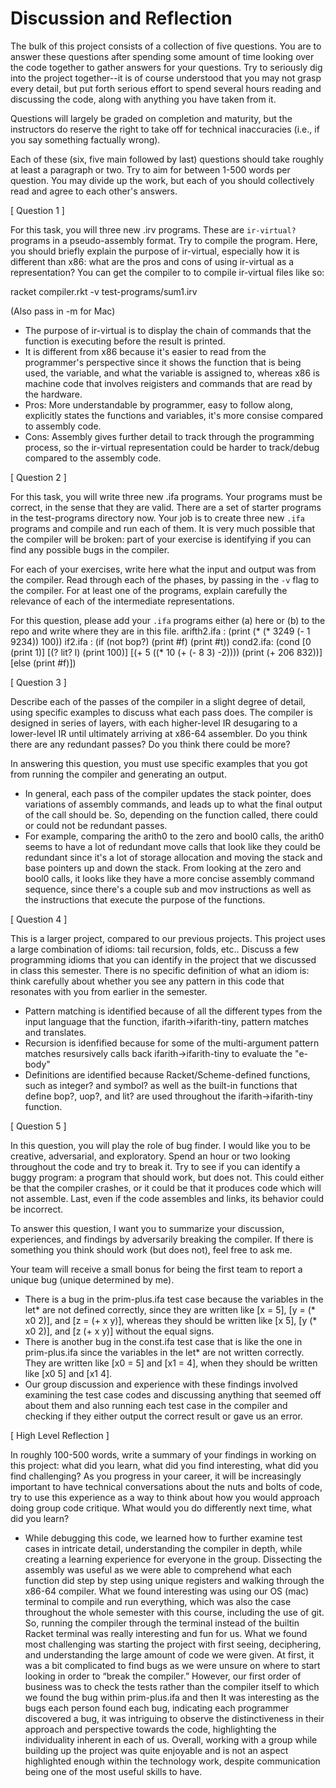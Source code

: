 # Discussion and Reflection


The bulk of this project consists of a collection of five
questions. You are to answer these questions after spending some
amount of time looking over the code together to gather answers for
your questions. Try to seriously dig into the project together--it is
of course understood that you may not grasp every detail, but put
forth serious effort to spend several hours reading and discussing the
code, along with anything you have taken from it.

Questions will largely be graded on completion and maturity, but the
instructors do reserve the right to take off for technical
inaccuracies (i.e., if you say something factually wrong).

Each of these (six, five main followed by last) questions should take
roughly at least a paragraph or two. Try to aim for between 1-500
words per question. You may divide up the work, but each of you should
collectively read and agree to each other's answers.

[ Question 1 ] 

For this task, you will three new .irv programs. These are
`ir-virtual?` programs in a pseudo-assembly format. Try to compile the
program. Here, you should briefly explain the purpose of ir-virtual,
especially how it is different than x86: what are the pros and cons of
using ir-virtual as a representation? You can get the compiler to to
compile ir-virtual files like so: 

racket compiler.rkt -v test-programs/sum1.irv 

(Also pass in -m for Mac)

- The purpose of ir-virtual is to display the chain of commands that the function is executing
before the result is printed.
- It is different from x86 because it's easier to read from the programmer's perspective since
it shows the function that is being used, the variable, and what the variable is assigned to,
whereas x86 is machine code that involves reigisters and commands that are read by the hardware.
- Pros: More understandable by programmer, easy to follow along, explicitly states the functions
and variables, it's more consise compared to assembly code.
- Cons: Assembly gives further detail to track through the programming process, so the ir-virtual
representation could be harder to track/debug compared to the assembly code.

[ Question 2 ] 

For this task, you will write three new .ifa programs. Your programs
must be correct, in the sense that they are valid. There are a set of
starter programs in the test-programs directory now. Your job is to
create three new `.ifa` programs and compile and run each of them. It
is very much possible that the compiler will be broken: part of your
exercise is identifying if you can find any possible bugs in the
compiler.

For each of your exercises, write here what the input and output was
from the compiler. Read through each of the phases, by passing in the
`-v` flag to the compiler. For at least one of the programs, explain
carefully the relevance of each of the intermediate representations.

For this question, please add your `.ifa` programs either (a) here or
(b) to the repo and write where they are in this file.
arifth2.ifa : (print (* (* 3249 (- 1 9234)) 100))
if2.ifa : (if (not bop?)
              (print #f)
              (print #t))
cond2.ifa: (cond [0 (print 1)]
                 [(? lit? l) (print 100)]
                 [(+ 5 ((* 10 (+ (- 8 3) -2)))) (print (+ 206 832))]
                 [else (print #f)])

[ Question 3 ] 

Describe each of the passes of the compiler in a slight degree of
detail, using specific examples to discuss what each pass does. The
compiler is designed in series of layers, with each higher-level IR
desugaring to a lower-level IR until ultimately arriving at x86-64
assembler. Do you think there are any redundant passes? Do you think
there could be more?

In answering this question, you must use specific examples that you
got from running the compiler and generating an output.

- In general, each pass of the compiler updates the stack pointer, does variations of assembly commands, and
leads up to what the final output of the call should be. So, depending on the function called, there could or could not
be redundant passes.
- For example, comparing the arith0 to the zero and bool0 calls, the arith0 seems to have a lot of redundant
move calls that look like they could be redundant since it's a lot of storage allocation and moving the stack and base
pointers up and down the stack. From looking at the zero and bool0 calls, it looks like they have a more concise assembly
command sequence, since there's a couple sub and mov instructions as well as the instructions that execute the purpose of the functions.

[ Question 4 ] 

This is a larger project, compared to our previous projects. This
project uses a large combination of idioms: tail recursion, folds,
etc.. Discuss a few programming idioms that you can identify in the
project that we discussed in class this semester. There is no specific
definition of what an idiom is: think carefully about whether you see
any pattern in this code that resonates with you from earlier in the
semester.

- Pattern matching is identified because of all the different types from the input language that the function,
ifarith->ifarith-tiny, pattern matches and translates.
- Recursion is idenfified because for some of the multi-argument pattern matches resursively calls back
ifarith->ifarith-tiny to evaluate the "e-body"
- Definitions are identified because Racket/Scheme-defined functions, such as integer? and symbol? as well as
the built-in functions that define bop?, uop?, and lit? are used throughout the ifarith->ifarith-tiny function.

[ Question 5 ] 

In this question, you will play the role of bug finder. I would like
you to be creative, adversarial, and exploratory. Spend an hour or two
looking throughout the code and try to break it. Try to see if you can
identify a buggy program: a program that should work, but does
not. This could either be that the compiler crashes, or it could be
that it produces code which will not assemble. Last, even if the code
assembles and links, its behavior could be incorrect.

To answer this question, I want you to summarize your discussion,
experiences, and findings by adversarily breaking the compiler. If
there is something you think should work (but does not), feel free to
ask me.

Your team will receive a small bonus for being the first team to
report a unique bug (unique determined by me).

- There is a bug in the prim-plus.ifa test case because the variables in the let* are not defined
correctly, since they are written like [x = 5], [y = (* x0 2)], and [z = (+ x y)], whereas they should
be written like [x 5], [y (* x0 2)], and [z (+ x y)] without the equal signs.
- There is another bug in the const.ifa test case that is like the one in prim-plus.ifa since the
variables in the let* are not written correctly. They are written like [x0 = 5] and [x1 = 4], when
they should be written like [x0 5] and [x1 4].
- Our group discussion and experience with these findings involved examining the test case codes and
discussing anything that seemed off about them and also running each test case in the compiler and checking
if they either output the correct result or gave us an error.

[ High Level Reflection ] 

In roughly 100-500 words, write a summary of your findings in working
on this project: what did you learn, what did you find interesting,
what did you find challenging? As you progress in your career, it will
be increasingly important to have technical conversations about the
nuts and bolts of code, try to use this experience as a way to think
about how you would approach doing group code critique. What would you
do differently next time, what did you learn?

- While debugging this code, we learned how to further examine test cases in intricate detail,
understanding the compiler in depth, while creating a learning experience for everyone in the
group. Dissecting the assembly was useful as we were able to comprehend what each function did
step by step using unique registers and walking through the x86-64 compiler. What we found
interesting was using our OS (mac) terminal to compile and run everything, which was also the
case throughout the whole semester with this course, including the use of git. So, running the
compiler through the terminal instead of the builtin Racket terminal was really interesting and
fun for us. What we found most challenging was starting the project with first seeing,
deciphering, and understanding the large amount of code we were given.  At first, it was a bit
complicated to find bugs as we were unsure on where to start looking in order to “break the
compiler.” However, our first order of business was to check the tests rather than the compiler
itself to which we found the bug within prim-plus.ifa and then   It was interesting as the bugs
each person found each bug, indicating each programmer discovered a bug, it was intriguing to
observe the distinctiveness in their approach and perspective towards the code, highlighting
the individuality inherent in each of us. Overall, working with a group while building up the
project was quite enjoyable and is not an aspect highlighted enough within the technology work,
despite communication being one of the most useful skills to have.